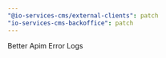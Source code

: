 ```yaml
---
"@io-services-cms/external-clients": patch
"io-services-cms-backoffice": patch
---
```


Better Apim Error Logs
